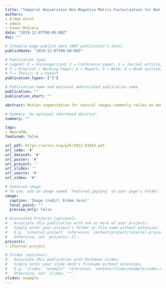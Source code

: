 ```yaml
---
title: "Temporal Wasserstein Non-Negative Matrix Factorization for Non-Rigid Motion Segmentation and Spatiotemporal Deconvolution"
authors:
- Erdem Varol
- admin
- Conor McGrory
date: "2019-12-07T00:00:00Z"
doi: ""

# Schedule page publish date (NOT publication's date).
publishDate: "2019-12-07T00:00:00Z"

# Publication type.
# Legend: 0 = Uncategorized; 1 = Conference paper; 2 = Journal article;
# 3 = Preprint / Working Paper; 4 = Report; 5 = Book; 6 = Book section;
# 7 = Thesis; 8 = Patent
publication_types: ["3"]

# Publication name and optional abbreviated publication name.
publication: ""
publication_short: ""

abstract: Motion segmentation for natural images commonly relies on dense optic flow to yield point trajectories which can be grouped into clusters through various means including spectral clustering or minimum cost multicuts. However, in biological imaging scenarios, such as fluorescence microscopy or calcium imaging, where the signal to noise ratio is compromised and intensity fluctuations occur, optical flow may be difficult to approximate. To this end, we propose an alternative paradigm for motion segmentation based on optimal transport which models the video frames as time-varying mass represented as histograms. Thus, we cast motion segmentation as a temporal non-linear matrix factorization problem with Wasserstein metric loss. The dictionary elements of this factorization yield segmentation of motion into coherent objects while the loading coefficients allow for time-varying intensity signal of the moving objects to be captured. We demonstrate the use of the proposed paradigm on a simulated multielectrode drift scenario, as well as calcium indicating fluorescence microscopy videos of the nematode Caenorhabditis elegans (C. elegans). The latter application has the added utility of extracting neural activity of the animal in freely conducted behavior.

# Summary. An optional shortened abstract.
summary: ""

tags:
- NeuroPAL
featured: false

url_pdf: https://arxiv.org/pdf/1912.03463.pdf
url_code: '#'
url_dataset: '#'
url_poster: '#'
url_project: ''
url_slides: ''
url_source: '#'
url_video: '#'

# Featured image
# To use, add an image named `featured.jpg/png` to your page's folder. 
image:
  caption: 'Image credit: Erdem Varol'
  focal_point: ""
  preview_only: false

# Associated Projects (optional).
#   Associate this publication with one or more of your projects.
#   Simply enter your project's folder or file name without extension.
#   E.g. `internal-project` references `content/project/internal-project/index.md`.
#   Otherwise, set `projects: []`.
projects:
- internal-project

# Slides (optional).
#   Associate this publication with Markdown slides.
#   Simply enter your slide deck's filename without extension.
#   E.g. `slides: "example"` references `content/slides/example/index.md`.
#   Otherwise, set `slides: ""`.
slides: example
---
```

